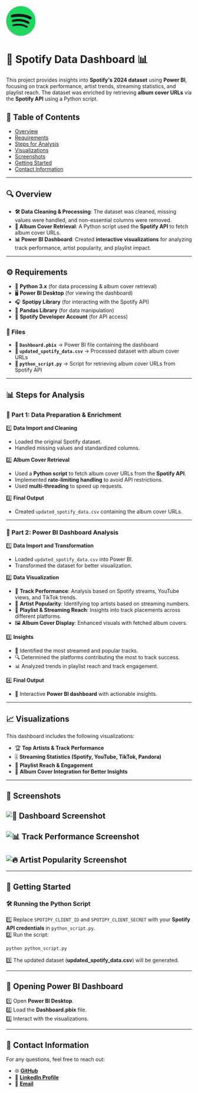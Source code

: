 
<img src="https://github.com/ashu-kudesiya/Spotify_Data_Dashboard/blob/main/Spotify%20Data/Image%20Templates/Image%20(5).png" width="80">


# 🎵 Spotify Data Dashboard 📊  

This project provides insights into **Spotify's 2024 dataset** using **Power BI**, focusing on track performance, artist trends, streaming statistics, and playlist reach. The dataset was enriched by retrieving **album cover URLs** via the **Spotify API** using a Python script.  

## 📌 Table of Contents  
- [Overview](#overview )  
- [Requirements](#requirements)  
- [Steps for Analysis](#steps-for-analysis)  
- [Visualizations](#visualizations)  
- [Screenshots](#screenshots)  
- [Getting Started](#getting-started)  
- [Contact Information](#contact-information)  

---

## 🔍 Overview  

- **🛠 Data Cleaning & Processing**: The dataset was cleaned, missing values were handled, and non-essential columns were removed.  
- **🎨 Album Cover Retrieval**: A Python script used the **Spotify API** to fetch album cover URLs.  
- **📊 Power BI Dashboard**: Created **interactive visualizations** for analyzing track performance, artist popularity, and playlist impact.  

---

## ⚙️ Requirements  

- 🐍 **Python 3.x** (for data processing & album cover retrieval)  
- 🖥 **Power BI Desktop** (for viewing the dashboard)  
- 🎧 **Spotipy Library** (for interacting with the Spotify API)  
- 📑 **Pandas Library** (for data manipulation)  
- 🔑 **Spotify Developer Account** (for API access)  

### 📂 Files  
- **📌 `Dashboard.pbix`** → Power BI file containing the dashboard  
- **📁 `updated_spotify_data.csv`** → Processed dataset with album cover URLs  
- **📜 `python_script.py`** → Script for retrieving album cover URLs from Spotify API  

---

## 📊 Steps for Analysis  

### 🎯 Part 1: Data Preparation & Enrichment  

1️⃣ **Data Import and Cleaning**  
   - Loaded the original Spotify dataset.  
   - Handled missing values and standardized columns.  

2️⃣ **Album Cover Retrieval**  
   - Used a **Python script** to fetch album cover URLs from the **Spotify API**.  
   - Implemented **rate-limiting handling** to avoid API restrictions.  
   - Used **multi-threading** to speed up requests.  

3️⃣ **Final Output**  
   - Created `updated_spotify_data.csv` containing the album cover URLs.  

---

### 🎵 Part 2: Power BI Dashboard Analysis  

1️⃣ **Data Import and Transformation**  
   - Loaded `updated_spotify_data.csv` into Power BI.  
   - Transformed the dataset for better visualization.  

2️⃣ **Data Visualization**  
   - 🎤 **Track Performance**: Analysis based on Spotify streams, YouTube views, and TikTok trends.  
   - 🌟 **Artist Popularity**: Identifying top artists based on streaming numbers.  
   - 📢 **Playlist & Streaming Reach**: Insights into track placements across different platforms.  
   - 🖼 **Album Cover Display**: Enhanced visuals with fetched album covers.  

3️⃣ **Insights**  
   - 📌 Identified the most streamed and popular tracks.  
   - 🔍 Determined the platforms contributing the most to track success.  
   - 📊 Analyzed trends in playlist reach and track engagement.  

4️⃣ **Final Output**  
   - 🎯 Interactive **Power BI dashboard** with actionable insights.  

---

## 📈 Visualizations  

This dashboard includes the following visualizations:  

- 🏆 **Top Artists & Track Performance**  
- 🎚 **Streaming Statistics (Spotify, YouTube, TikTok, Pandora)**  
- 🎼 **Playlist Reach & Engagement**  
- 🎨 **Album Cover Integration for Better Insights**  

---

## 📸 Screenshots  

![🎵 Dashboard Screenshot](https://your-image-link.com/dashboard.png)  
---  
![📊 Track Performance Screenshot](https://your-image-link.com/track_performance.png)  
---  
![🔥 Artist Popularity Screenshot](https://your-image-link.com/artist_popularity.png)  
---  

---

## 🚀 Getting Started  

### 🛠 Running the Python Script  
1️⃣ Replace `SPOTIPY_CLIENT_ID` and `SPOTIPY_CLIENT_SECRET` with your **Spotify API credentials** in `python_script.py`.  
2️⃣ Run the script:  
   ```bash
   python python_script.py
   ```
3️⃣ The updated dataset (**updated_spotify_data.csv**) will be generated.

---

## 📂 Opening Power BI Dashboard  
1️⃣ Open **Power BI Desktop**.  
2️⃣ Load the **Dashboard.pbix** file.  
3️⃣ Interact with the visualizations.  

---

## 📩 Contact Information  

For any questions, feel free to reach out:  

- 🌐 [**GitHub**](https://github.com/ashu-kudesiya)  
- 💼 [**LinkedIn Profile**](https://www.linkedin.com/in/himanshu-kudesiya)  
- 📧 [**Email**](mailto:himanshu.kudesiya@gmail.com)  
